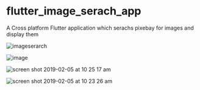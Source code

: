 # flutter_image_serach_app

A Cross platform Flutter application which serachs pixebay for images and display them 

![imageserarch](https://user-images.githubusercontent.com/4128893/52287950-c7470480-2930-11e9-9226-0490ae133461.gif)

![image](https://user-images.githubusercontent.com/4128893/52287973-d29a3000-2930-11e9-8e92-e5de0a6c035c.png)

![screen shot 2019-02-05 at 10 25 17 am](https://user-images.githubusercontent.com/4128893/52288163-43d9e300-2931-11e9-912b-c7be70e1eb55.png)


![screen shot 2019-02-05 at 10 23 26 am](https://user-images.githubusercontent.com/4128893/52288170-49372d80-2931-11e9-8a11-aa8111b47763.png)
